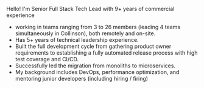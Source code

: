 Hello!
I'm Senior Full Stack Tech Lead with 9+ years of commercial experience

- working in teams ranging
from 3 to 26 members (leading 4 teams simultaneously in Collinson), both remotely and on-site.
- Has 5+ years of technical leadership experience.
- Built the full development cycle from gathering product owner requirements to establishing a fully
automated release process with high test coverage and CI/CD. 
- Successfully led the migration from
monoliths to microservices. 
- My background includes DevOps, performance optimization, and
mentoring junior developers (including hiring / firing)

